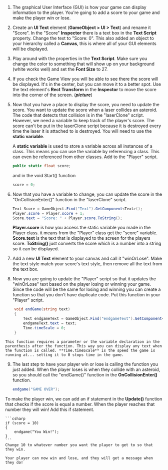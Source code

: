 1. The graphical User Interface (GUI) is how your game can display information to the player. You're going to add a score to your game and make the player win or lose.

2. Create an **UI Text** element (**GameObject > UI > Text**) and rename it "Score". In the "Score" **Inspector** there is a text box in the **Text Script** property. Change the text to "Score: 0". This also added an object to your hierarchy called a **Canvas**, this is where all of your GUI elements will be displayed.

3. Play around with the properties in the **Text Script**. Make sure you change the color to something that will show up on your background (white works well) and set the **Font Size** to 27.

4. If you check the Game View you will be able to see there the score will be displayed. It's in the center, but you can move it to a better spot. Use the text element's **Rect Transform** in the **Inspector** to move the score into the corner of the screen.
(**_picture_**)

5. Now that you have a place to display the score, you need to update the score. You want to update the score when a laser collides an asteroid. The code that detects that collision is in the "laserClone" script. However, we need a variable to keep track of the player's score. The score can't be put in the laserClone script because it is destroyed every time the laser it is attached to is destroyed. You will need to use the **static variable**.

   A **static variable** is used to store a variable across all instances of a class. This means you can use the variable by referencing a class. This can even be referenced from other classes.
   Add  to the "Player" script. 
   
   ```csharp
   public static float score;
   ```
   and in the void Start() function
   ```csharp
   score = 0;
   ```
   
6. Now that you have a variable to change, you can update the score in the "OnCollisionEnter()" function in the "laserClone" script.

    ```csharp
    Text Score = GameObject.Find("Text").GetComponent<Text>();
    Player.score = Player.score + 1;
    Score.text = "Score: " + Player.score.ToString();
    ```
    
    **Player.score** is how you access the static variable you made in the Player class. it means from the "Player" class get the "score" variable. **Score.text** is the text that is displayed to the screen for the players score. **ToString()** just converts the score which is a number into a string so it can be displayed. 
    
7. Add a new **UI Text** element to your canvas and call it "winOrLose". Make the text style match your score's text style, then remove all the text from the text box. 

8. Now you are going to update the "Player" script so that it updates the "winOrLose" text based on the player losing or winning your game. Since the code will be the same for losing and winning you can create a function so that you don't have duplicate code. Put this function in your "Player" script.

```csharp
    void endGame(string text)
    {
        Text endgameText = GameObject.Find("endgameText").GetComponent<Text>();
        endgameText.text = text;
        Time.timeScale = 0;
    }
```
    This function requires a parameter or the variable declaration in the parenthesis after the function. This way you can display any text when the function is called. **Time.timeScale** is the speed the game is running at... setting it to 0 stops time in the game.
    
9. The last step to have your player win or lose is calling the function you just added. When the player loses is when they collide with an asteroid, so you should call the "endGame()" function in the **OnCollisionEnter()** function.

    ```csharp
    endgame("GAME OVER");
    ``` 
 
 To make the player win, we can add an if statement in the **Update()** function that checks if the score is equal a number. When the player reaches that number they will win! Add this if statement.

    ```csharp
    if (score = 10)
    {
        endgame("You Win!");
    }
    ```
    Change 10 to whatever number you want the player to get to so that they win.
    
    Your player can now win and lose, and they will get a message when they do!
    
    